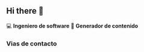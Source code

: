 ## Hi there 👋

:computer: **Ingeniero de software**
:pencil: **Generador de contenido**

### Vias de contacto
